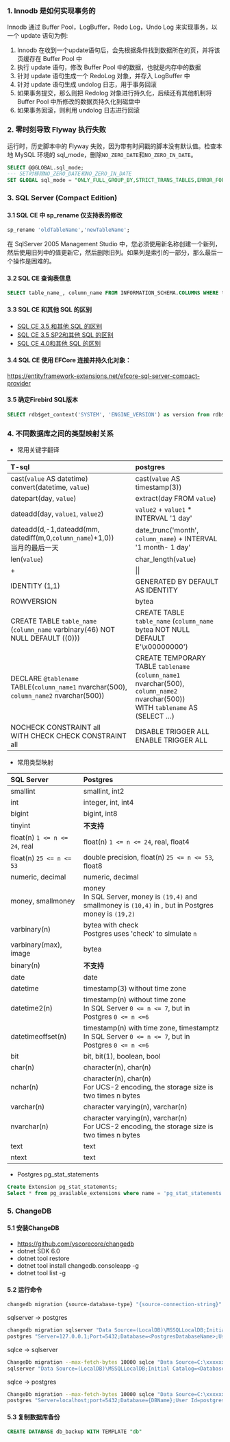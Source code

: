 ### 1. Innodb 是如何实现事务的

Innodb 通过 Buffer Pool，LogBuffer，Redo Log，Undo Log 来实现事务，以一个 update 语句为例:

1. Innodb 在收到一个update语句后，会先根据条件找到数据所在的页，并将该页缓存在 Buffer Pool 中
2. 执行 update 语句，修改 Buffer Pool 中的数据，也就是内存中的数据
3. 针对 update 语句生成一个 RedoLog 对象，并存入 LogBuffer 中
4. 针对 update 语句生成 undolog 日志，用于事务回滚
5. 如果事务提交，那么则把 Redolog 对象进行持久化，后续还有其他机制将 Buffer Pool 中所修改的数据页持久化到磁盘中
6. 如果事务回滚，则利用 undolog 日志进行回滚

### 2. 零时刻导致 Flyway 执行失败

运行时，历史脚本中的 Flyway 失败，因为带有时间戳的脚本没有默认值。检查本地 MySQL 环境的 sql_mode，删除`NO_ZERO_DATE`和`NO_ZERO_IN_DATE`。

```sql
SELECT @@GLOBAL.sql_mode;
--- SET时移除NO_ZERO_DATE和NO_ZERO_IN_DATE
SET GLOBAL sql_mode = "ONLY_FULL_GROUP_BY,STRICT_TRANS_TABLES,ERROR_FOR_DIVISION_BY_ZERO,NO_AUTO_CREATE_USER,NO_ENGINE_SUBSTITUTION";
```

### 3. SQL Server (Compact Edition)

#### 3.1 SQL CE 中 sp_rename 仅支持表的修改

```sql
sp_rename 'oldTableName','newTableName';
```

在 SqlServer 2005 Management Studio 中，您必须使用新名称创建一个新列，然后使用旧列中的值更新它，然后删除旧列。如果列是索引的一部分，那么最后一个操作是困难的。

#### 3.2 SQL CE 查询表信息

```sql
SELECT table_name_, column_name FROM INFORMATION_SCHEMA.COLUMNS WHERE table_name_='stu';
```

#### 3.3 SQL CE 和其他 SQL 的区别

- [SQL CE 3.5 和其他 SQL 的区别](https://docs.microsoft.com/zh-cn/previous-versions/sql/compact/sql-server-compact-3.5/bb896140%28v=sql.100%29)
- [SQL CE 3.5 SP2和其他 SQL 的区别](https://docs.microsoft.com/zh-cn/previous-versions/sql/compact/sql-server-compact-3.5-sp2/bb896140%28v=sql.105%29)
- [SQL CE 4.0和其他 SQL 的区别](https://docs.microsoft.com/zh-cn/previous-versions/sql/compact/sql-server-compact-4.0/bb896140%28v=sql.110%29)

#### 3.4 SQL CE 使用 EFCore 连接并持久化对象：

https://entityframework-extensions.net/efcore-sql-server-compact-provider

   #### 3.5 确定Firebird SQL版本

   ```sql
SELECT rdb$get_context('SYSTEM', 'ENGINE_VERSION') as version from rdb$database;
   ```

### 4. 不同数据库之间的类型映射关系

- 常用关键字翻译

| **T-sql**                                                    | **postgres**                                                 |
| :----------------------------------------------------------- | :----------------------------------------------------------- |
| cast(`value` AS datetime)<br>convert(datetime, `value`)      | cast(`value` AS timestamp(3))                                |
| datepart(day, `value`)                                       | extract(day FROM `value`)                                    |
| dateadd(day, `value1`, `value2`)                             | `value2` + `value1` * INTERVAL '1 day'                       |
| dateadd(d,-1,dateadd(mm, datediff(m,0,`column_name`)+1,0))<br>当月的最后一天 | date_trunc('month', `column_name`) + INTERVAL '1 month- 1 day' |
| len(`value`)                                                 | char_length(`value`)                                         |
| +                                                            | &#124;&#124;                                                 |
| IDENTITY (1,1)                                               | GENERATED BY DEFAULT AS IDENTITY                             |
| ROWVERSION                                                   | bytea                                                        |
| CREATE TABLE `table_name` (`column_name` varbinary(46) NOT NULL DEFAULT ((0))) | CREATE TABLE `table_name` (`column_name` bytea NOT NULL DEFAULT E'\\x00000000') |
| DECLARE `@tablename` TABLE(`column_name1` nvarchar(500), `column_name2` nvarchar(500)) | CREATE TEMPORARY TABLE `tablename` (`column_name1` nvarchar(500), `column_name2` nvarchar(500))<br>WITH `tablename` AS (SELECT …) |
| NOCHECK CONSTRAINT all<br>WITH CHECK CHECK CONSTRAINT all    | DISABLE TRIGGER ALL<br>ENABLE TRIGGER ALL                    |

- 常用类型映射

| **SQL Server**                 | **Postgres**                                                 |
| :----------------------------- | :----------------------------------------------------------- |
| smallint                       | smallint, int2                                               |
| int                            | integer, int, int4                                           |
| bigint                         | bigint, int8                                                 |
| tinyint                        | **不支持**                                                   |
| float(n)  `1 <= n <= 24`, real | float(n)  `1 <= n <= 24`, real, float4                       |
| float(n)  `25 <= n <= 53`      | double precision, float(n)  `25 <= n <= 53`, float8          |
| numeric, decimal               | numeric, decimal                                             |
| money, smallmoney              | money<br>In SQL Server, money is `(19,4)` and smallmoney is `(10,4)` in , but  in Postgres money is `(19,2)` |
| varbinary(n)                   | bytea with check<br />Postgres uses 'check' to simulate `n`  |
| varbinary(max), image          | bytea                                                        |
| binary(n)                      | **不支持**                                                   |
| date                           | date                                                         |
| datetime                       | timestamp(3) without time zone                               |
| datetime2(n)                   | timestamp(n) without time zone<br>In SQL Server `0 <= n <= 7`, but in Postgres `0 <= n <=6` |
| datetimeoffset(n)              | timestamp(n) with time zone, timestamptz<br>In SQL Server `0 <= n <= 7`, but in Postgres `0 <= n <=6` |
| bit                            | bit, bit(1), boolean, bool                                   |
| char(n)                        | character(n), char(n)                                        |
| nchar(n)                       | character(n), char(n)<br>For UCS-2 encoding, the storage size is two times n bytes |
| varchar(n)                     | character varying(n), varchar(n)                             |
| nvarchar(n)                    | character varying(n), varchar(n)<br>For UCS-2 encoding, the storage size is two times n bytes |
| text                           | text                                                         |
| ntext                          | text                                                         |


- Postgres pg_stat_statements

```sql
Create Extension pg_stat_statements;
Select * from pg_available_extensions where name = 'pg_stat_statements';
```

### 5. ChangeDB

#### 5.1 安装ChangeDB

- https://github.com/yscorecore/changedb
- dotnet SDK 6.0
- dotnet tool restore
- dotnet tool install changedb.consoleapp -g
- dotnet tool list -g

#### 5.2 运行命令

```bash
changedb migration {source-database-type} "{source-connection-string}" {target-database-type} "{target-connection-string}" 
```

sqlserver -> postgres

```bash
changedb migration sqlserver "Data Source=(LocalDB)\MSSQLLocalDB;Initial Catalog=<DatabaseName>;Integrated Security=SSPI;"
postgres "Server=127.0.0.1;Port=5432;Database=<PostgresDatabaseName>;User Id=<postgres>;Password=<xxxxxx>;"
```

sqlce -> sqlserver

```bash
ChangeDb migration --max-fetch-bytes 10000 sqlce "Data Source=C:\xxxxxx.myox;Max Database Size=2048; Persist Security Info=False;" 
sqlserver "Data Source=(LocalDB)\MSSQLLocalDB;Initial Catalog=<DatabaseName>;Integrated Security=SSPI;"
```

sqlce -> postgres

```bash
ChangeDb migration --max-fetch-bytes 10000 sqlce "Data Source=C:\xxxxxx.myox;Max Database Size=2048; Persist Security Info=False;" 
postgres "Server=localhost;port=5432;Database={DBName};User Id=postgres;Password={PASSWORD}"
```

#### 5.3 复制数据库备份

```sql
CREATE DATABASE db_backup WITH TEMPLATE "db"
```